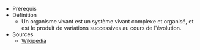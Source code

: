 - Prérequis
- Définition
	- Un organisme vivant est un système vivant complexe et organisé, et est le produit de variations successives au cours de l'évolution.
- Sources
	- [Wikipedia](https://fr.wikipedia.org/wiki/Organisme_(physiologie))
